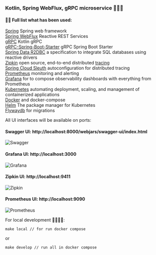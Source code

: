### Kotlin, Spring WebFlux, gRPC microservice 👋✨💫

#### 👨‍💻 Full list what has been used:
[Spring](https://spring.io/) Spring web framework <br/>
[Spring WebFlux](https://docs.spring.io/spring-framework/docs/current/reference/html/web-reactive.html) Reactive REST Services <br/>
[gRPC](https://grpc.io/docs/languages/kotlin/quickstart/) Kotlin gRPC <br/>
[gRPC-Spring-Boot-Starter](https://yidongnan.github.io/grpc-spring-boot-starter/en/) gRPC Spring Boot Starter <br/>
[Spring Data R2DBC](https://spring.io/projects/spring-data-r2dbc) a specification to integrate SQL databases using reactive drivers <br/>
[Zipkin](https://zipkin.io/) open source, end-to-end distributed [tracing](https://opentracing.io/) <br/>
[Spring Cloud Sleuth](https://docs.spring.io/spring-cloud-sleuth/docs/current-SNAPSHOT/reference/html/index.html) autoconfiguration for distributed tracing <br/>
[Prometheus](https://prometheus.io/) monitoring and alerting <br/>
[Grafana](https://grafana.com/) for to compose observability dashboards with everything from Prometheus <br/>
[Kubernetes](https://kubernetes.io/) automating deployment, scaling, and management of containerized applications <br/>
[Docker](https://www.docker.com/) and docker-compose <br/>
[Helm](https://helm.sh/) The package manager for Kubernetes <br/>
[Flywaydb](https://flywaydb.org/) for migrations<br/>

All UI interfaces will be available on ports:

#### Swagger UI: http://localhost:8000/webjars/swagger-ui/index.html
<img src="https://i.postimg.cc/KcVmx9mV/Swagger-UI-2022-10-22-16-07-17.png" alt="Swagger"/>

#### Grafana UI: http://localhost:3000
<img src="https://i.postimg.cc/nVsC49zy/Spring-Boot-2-1-System-Monitor-Dashboards-Grafana-2022-10-22-15-57-45.png" alt="Grafana"/>

#### Zipkin UI: http://localhost:9411
<img src="https://i.postimg.cc/JzCmBGD5/Zipkin-2022-10-22-16-06-29.png" alt="Zipkin"/>

#### Prometheus UI: http://localhost:9090
<img src="https://i.postimg.cc/x1Q8VsRQ/Prometheus-Time-Series-Collection-and-Processing-Server-2022-10-22-15-58-29.png" alt="Prometheus"/>


For local development 🙌👨‍💻🚀:

```
make local // for run docker compose
```
or
```
make develop // run all in docker compose
```